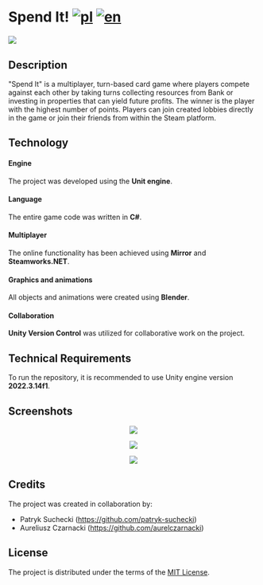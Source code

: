 # Spend It! [![pl](https://img.shields.io/badge/lang-pl-red.svg)](https://github.com/aurelczarnacki/Spend-it-/blob/main/README.pl.md) [![en](https://img.shields.io/badge/lang-en-blue.svg)](https://github.com/aurelczarnacki/Spend-it-/blob/main/README.md)

<img align="center" src="https://github.com/aurelczarnacki/Spend-it-/blob/main/Screenshots/SpendItMain.png?raw=true">
&nbsp;


## Description
"Spend It" is a multiplayer, turn-based card game where players compete against each other by taking turns collecting resources from Bank or investing in properties that can yield future profits. The winner is the player with the highest number of points. Players can join created lobbies directly in the game or join their friends from within the Steam platform.

## Technology 
#### Engine
The project was developed using the **Unit engine**. 

#### Language
The entire game code was written in **C#**.

#### Multiplayer
The online functionality has been achieved using **Mirror** and **Steamworks.NET**.

#### Graphics and animations
All objects and animations were created using **Blender**.

#### Collaboration
**Unity Version Control** was utilized for collaborative work on the project.

## Technical Requirements
To run the repository, it is recommended to use Unity engine version **2022.3.14f1**.

## Screenshots
<p align="center">
<img src="https://github.com/aurelczarnacki/Spend-it-/blob/main/Screenshots/Spend1.png?raw=true">
</p>

<p align="center">
<img src="https://github.com/aurelczarnacki/Spend-it-/blob/main/Screenshots/Spend2.png?raw=true">
</p>

<p align="center">
<img src="https://github.com/aurelczarnacki/Spend-it-/blob/main/Screenshots/Spend3.png?raw=true">
</p>

## Credits
The project was created in collaboration by:
- Patryk Suchecki (https://github.com/patryk-suchecki)
- Aureliusz Czarnacki (https://github.com/aurelczarnacki)

## License
The project is distributed under the terms of the [MIT License](LICENSE).
